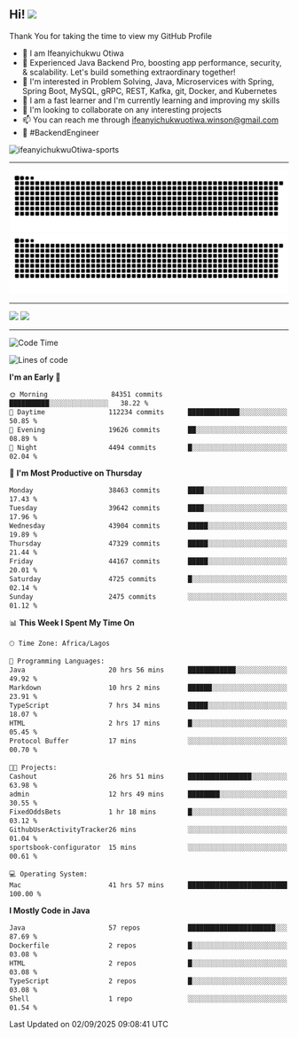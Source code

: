 <!-- BLOG-POST-LIST:START --><!-- BLOG-POST-LIST:END -->

## Hi! <img src="https://media.giphy.com/media/hvRJCLFzcasrR4ia7z/giphy.gif" width="4%"> 

Thank You for taking the time to view my GitHub Profile

- 👋 I am Ifeanyichukwu Otiwa
- 🚀 Experienced Java Backend Pro, boosting app performance, security, & scalability. Let's build something extraordinary together!
- 👀 I'm interested in Problem Solving, Java, Microservices with Spring, Spring Boot, MySQL, gRPC, REST, Kafka, git, Docker, and Kubernetes
- 🌱 I am a fast learner and I'm currently learning and improving my skills
- 💞️ I'm looking to collaborate on any interesting projects
- 📫 You can reach me through ifeanyichukwuotiwa.winson@gmail.com
- 🚀 #BackendEngineer

<p align="left" marginTop="10px"> <img src="https://komarev.com/ghpvc/?username=ifeanyichukwuOtiwa-sports&label=Profile%20views&color=0e75b6&style=for-the-badge" alt="ifeanyichukwuOtiwa-sports" /> </p>

***

<!--🐍📈SNAKEGRAPH / 🌐WEBSITE: https://github.com/Platane/snk -->
![github contribution grid snake animation](https://raw.githubusercontent.com/ifeanyichukwuOtiwa-sports/ifeanyichukwuOtiwa-sports/output/github-contribution-grid-snake-dark.svg#gh-dark-mode-only)![github contribution grid snake animation](https://raw.githubusercontent.com/ifeanyichukwuOtiwa-sports/ifeanyichukwuOtiwa-sports/output/github-contribution-grid-snake.svg#gh-light-mode-only)

***

<p float="left">
  <img float="left" src="https://github-readme-stats.vercel.app/api?username=ifeanyichukwuOtiwa-sports&count_private=true&include_all_commits=true&theme=react&show_icons=true" />
  <img float="right" src="https://github-readme-stats.vercel.app/api/top-langs/?username=ifeanyichukwuOtiwa-sports&layout=compact&show_icons=true&theme=react" /> 
</p>

***



<!--START_SECTION:waka-->
![Code Time](http://img.shields.io/badge/Code%20Time-4%2C159%20hrs%2057%20mins-blue)

![Lines of code](https://img.shields.io/badge/From%20Hello%20World%20I%27ve%20Written-63.3%20million%20lines%20of%20code-blue)

**I'm an Early 🐤** 

```text
🌞 Morning                84351 commits       ██████████░░░░░░░░░░░░░░░   38.22 % 
🌆 Daytime                112234 commits      █████████████░░░░░░░░░░░░   50.85 % 
🌃 Evening                19626 commits       ██░░░░░░░░░░░░░░░░░░░░░░░   08.89 % 
🌙 Night                  4494 commits        █░░░░░░░░░░░░░░░░░░░░░░░░   02.04 % 
```
📅 **I'm Most Productive on Thursday** 

```text
Monday                   38463 commits       ████░░░░░░░░░░░░░░░░░░░░░   17.43 % 
Tuesday                  39642 commits       ████░░░░░░░░░░░░░░░░░░░░░   17.96 % 
Wednesday                43904 commits       █████░░░░░░░░░░░░░░░░░░░░   19.89 % 
Thursday                 47329 commits       █████░░░░░░░░░░░░░░░░░░░░   21.44 % 
Friday                   44167 commits       █████░░░░░░░░░░░░░░░░░░░░   20.01 % 
Saturday                 4725 commits        █░░░░░░░░░░░░░░░░░░░░░░░░   02.14 % 
Sunday                   2475 commits        ░░░░░░░░░░░░░░░░░░░░░░░░░   01.12 % 
```


📊 **This Week I Spent My Time On** 

```text
🕑︎ Time Zone: Africa/Lagos

💬 Programming Languages: 
Java                     20 hrs 56 mins      ████████████░░░░░░░░░░░░░   49.92 % 
Markdown                 10 hrs 2 mins       ██████░░░░░░░░░░░░░░░░░░░   23.91 % 
TypeScript               7 hrs 34 mins       █████░░░░░░░░░░░░░░░░░░░░   18.07 % 
HTML                     2 hrs 17 mins       █░░░░░░░░░░░░░░░░░░░░░░░░   05.45 % 
Protocol Buffer          17 mins             ░░░░░░░░░░░░░░░░░░░░░░░░░   00.70 % 

🐱‍💻 Projects: 
Cashout                  26 hrs 51 mins      ████████████████░░░░░░░░░   63.98 % 
admin                    12 hrs 49 mins      ████████░░░░░░░░░░░░░░░░░   30.55 % 
FixedOddsBets            1 hr 18 mins        █░░░░░░░░░░░░░░░░░░░░░░░░   03.12 % 
GithubUserActivityTracker26 mins             ░░░░░░░░░░░░░░░░░░░░░░░░░   01.04 % 
sportsbook-configurator  15 mins             ░░░░░░░░░░░░░░░░░░░░░░░░░   00.61 % 

💻 Operating System: 
Mac                      41 hrs 57 mins      █████████████████████████   100.00 % 
```

**I Mostly Code in Java** 

```text
Java                     57 repos            ██████████████████████░░░   87.69 % 
Dockerfile               2 repos             █░░░░░░░░░░░░░░░░░░░░░░░░   03.08 % 
HTML                     2 repos             █░░░░░░░░░░░░░░░░░░░░░░░░   03.08 % 
TypeScript               2 repos             █░░░░░░░░░░░░░░░░░░░░░░░░   03.08 % 
Shell                    1 repo              ░░░░░░░░░░░░░░░░░░░░░░░░░   01.54 % 
```




 Last Updated on 02/09/2025 09:08:41 UTC
<!--END_SECTION:waka-->

<!--
<p align="center">
![trophy](https://github-profile-trophy.vercel.app/?username=ifeanyichukwuOtiwa-sports&theme=onedark) (https://github.com/ryo-ma/github-profile-trophy)
</p>
-->

<!---
ifeanyi-otiwa/ifeanyi-otiwa is a ✨ special ✨ repository because its `README.md` (this file) appears on your GitHub profile.
You can click the Preview link to take a look at your changes.
--->
